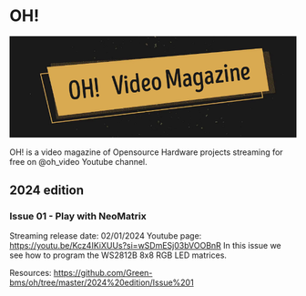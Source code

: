 # OH!
![alt-text](https://github.com/Green-bms/oh/blob/master/Logo/Oh%20video%20magazine.png)

OH! is a video magazine of Opensource Hardware projects streaming for free on @oh_video Youtube channel.

## 2024 edition
### Issue 01 - Play with NeoMatrix
Streaming release date: 02/01/2024
Youtube page: https://youtu.be/Kcz4IKiXUUs?si=wSDmESj03bVOOBnR
In this issue we see how to program the WS2812B 8x8 RGB LED matrices.

Resources: https://github.com/Green-bms/oh/tree/master/2024%20edition/Issue%201




